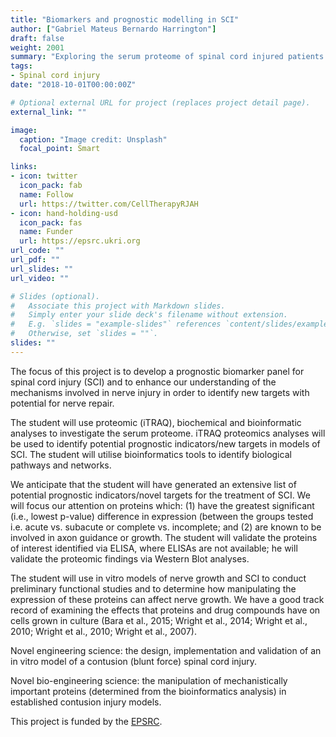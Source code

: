 ```yaml
---
title: "Biomarkers and prognostic modelling in SCI"
author: ["Gabriel Mateus Bernardo Harrington"]
draft: false
weight: 2001
summary: "Exploring the serum proteome of spinal cord injured patients: Identifying prognostic biomarkers and new treatment targets"
tags:
- Spinal cord injury
date: "2018-10-01T00:00:00Z"

# Optional external URL for project (replaces project detail page).
external_link: ""

image:
  caption: "Image credit: Unsplash"
  focal_point: Smart

links:
- icon: twitter
  icon_pack: fab
  name: Follow
  url: https://twitter.com/CellTherapyRJAH
- icon: hand-holding-usd
  icon_pack: fas
  name: Funder
  url: https://epsrc.ukri.org
url_code: ""
url_pdf: ""
url_slides: ""
url_video: ""

# Slides (optional).
#   Associate this project with Markdown slides.
#   Simply enter your slide deck's filename without extension.
#   E.g. `slides = "example-slides"` references `content/slides/example-slides.md`.
#   Otherwise, set `slides = ""`.
slides: ""
---
```


The focus of this project is to develop a prognostic biomarker panel for spinal cord injury (SCI) and to enhance our understanding of the mechanisms involved in nerve injury in order to identify new targets with potential for nerve repair.

The student will use proteomic (iTRAQ), biochemical and bioinformatic analyses to investigate the serum proteome. iTRAQ proteomics analyses will be used to identify potential prognostic indicators/new targets in models of SCI. The student will utilise bioinformatics tools to identify biological pathways and networks.

We anticipate that the student will have generated an extensive list of potential prognostic indicators/novel targets for the treatment of SCI. We will focus our attention on proteins which: (1) have the greatest significant (i.e., lowest p-value) difference in expression (between the groups tested i.e. acute vs. subacute or complete vs. incomplete; and (2) are known to be involved in axon guidance or growth. The student will validate the proteins of interest identified via ELISA, where ELISAs are not available; he will validate the proteomic findings via Western Blot analyses.

The student will use in vitro models of nerve growth and SCI to conduct preliminary functional studies and to determine how manipulating the expression of these proteins can affect nerve growth. We have a good track record of examining the effects that proteins and drug compounds have on cells grown in culture (Bara et al., 2015; Wright et al., 2014; Wright et al., 2010; Wright et al., 2010; Wright et al., 2007).

Novel engineering science: the design, implementation and validation of an in vitro model of a contusion (blunt force) spinal cord injury.

Novel bio-engineering science: the manipulation of mechanistically important proteins (determined from the bioinformatics analysis) in established contusion injury models.

This project is funded by the [EPSRC](https://epsrc.ukri.org/).
